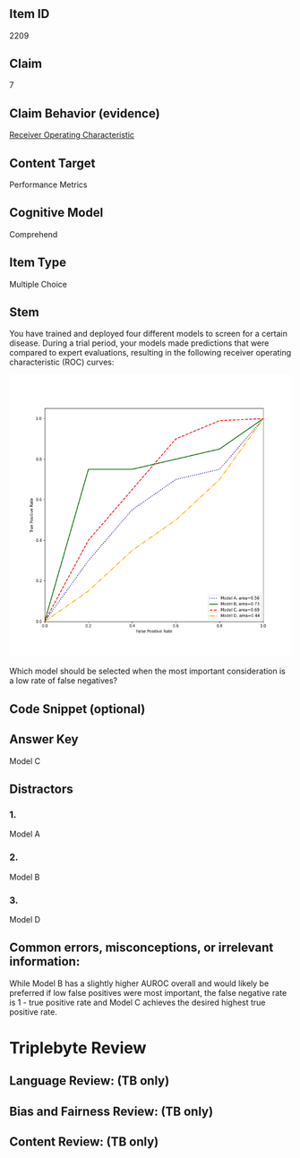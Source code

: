 #


## Item ID
2209

## Claim

7

## Claim Behavior (evidence)

[Receiver Operating Characteristic](https://scikit-learn.org/stable/auto_examples/model_selection/plot_roc.html)

## Content Target

Performance Metrics

## Cognitive Model

Comprehend

## Item Type

Multiple Choice

## Stem

You have trained and deployed four different models to screen for a certain disease. During a trial period, your models made predictions that were compared to expert evaluations, resulting in the following receiver operating characteristic (ROC) curves:

![Plot](7-performance-metrics-roc-sensitivity.png)

Which model should be selected when the most important consideration is a low rate of false negatives? 

## Code Snippet (optional)


## Answer Key

Model C

## Distractors
### 1.

Model A

### 2.

Model B

### 3.

Model D


## Common errors, misconceptions, or irrelevant information:

While Model B has a slightly higher AUROC overall and would likely be preferred if low false positives were most important, the false negative rate is 1 - true positive rate and Model C achieves the desired highest true positive rate.

# Triplebyte Review


## Language Review: (TB only)


## Bias and Fairness Review: (TB only)


## Content Review: (TB only)

